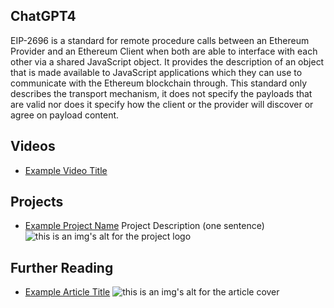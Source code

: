 ## ChatGPT4

EIP-2696 is a standard for remote procedure calls between an Ethereum Provider and an Ethereum Client when both are able to interface with each other via a shared JavaScript object. It provides the description of an object that is made available to JavaScript applications which they can use to communicate with the Ethereum blockchain through. This standard only describes the transport mechanism, it does not specify the payloads that are valid nor does it specify how the client or the provider will discover or agree on payload content.

## Videos

- [Example Video Title](https://www.youtube.com/watch?v=TDGq4aeevgY)

## Projects

- [Example Project Name](https://xxxx.xxx/xxxxx) Project Description (one sentence) ![this is an img's alt for the project logo](https://xxxx.xxx/project-logo.xxx)

## Further Reading

- [Example Article Title](https://xxxx.xxx/xxxxx) ![this is an img's alt for the article cover](https://xxxx.xxx/article-cover.xxx)
